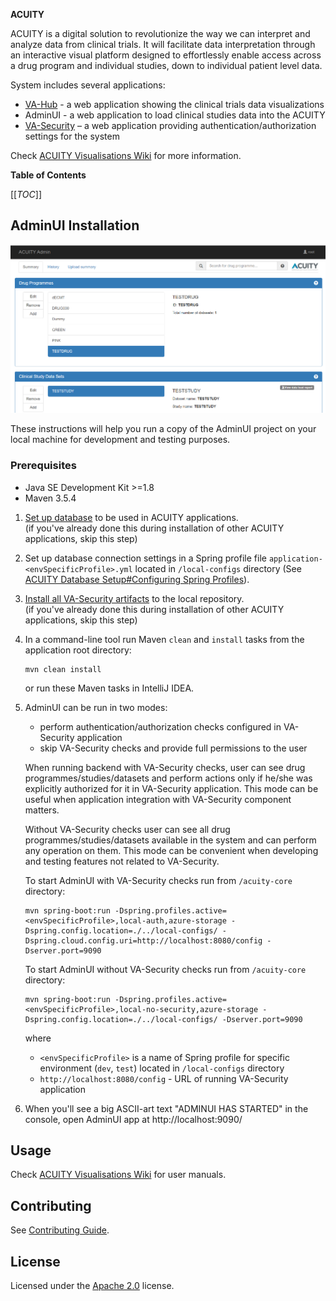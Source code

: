 **ACUITY**  

ACUITY is a digital solution to revolutionize the way we can interpret and analyze data from clinical trials. 
It will facilitate data interpretation through an interactive visual platform designed to effortlessly enable access across a drug program and individual studies, down to individual patient level data.  

System includes several applications:  
* <a href='https://github.com/acuity-visualisations/va-hub'>VA-Hub</a> - a web application showing the clinical trials data visualizations
* AdminUI - a web application to load clinical studies data into the ACUITY
* <a href='https://github.com/acuity-visualisations/va-security'>VA-Security</a> – a web application providing authentication/authorization settings for the system

Check <a href='https://github.com/va-hub/wiki'>ACUITY Visualisations Wiki</a> for more information.

**Table of Contents**  

[[_TOC_]]

## AdminUI Installation

![AdminUI Screenshot](./docs/images/AdminUI-screenshot.png)  

These instructions will help you run a copy of the AdminUI project on your local machine for development and testing purposes.  

### Prerequisites

* Java SE Development Kit >=1.8
* Maven 3.5.4

1. [Set up database](https://github.com/va-hub/wiki/Database-Setup) to be used in ACUITY applications.  
    (if you've already done this during installation of other ACUITY applications, skip this step)

2. Set up database connection settings in a Spring profile file `application-<envSpecificProfile>.yml` located in `/local-configs` directory (See [ACUITY Database Setup#Configuring Spring Profiles](https://github.com/va-hub/wiki/Database-Setup#configuring-spring-profiles)).

3. <a href='https://github.com/acuity-visualisations/va-security'>Install all VA-Security artifacts</a> to the local repository.  
    (if you've already done this during installation of other ACUITY applications, skip this step)

4. In a command-line tool run Maven `clean` and `install` tasks from the application root directory:

    ```
    mvn clean install
    ```

    or run these Maven tasks in IntelliJ IDEA.

5. AdminUI can be run in two modes:
    * perform authentication/authorization checks configured in VA-Security application
    * skip VA-Security checks and provide full permissions to the user 

    When running backend with VA-Security checks, user can see drug programmes/studies/datasets and perform actions only if he/she was explicitly authorized for it in VA-Security application. This mode can be useful when application integration with VA-Security component matters.  

    Without VA-Security checks user can see all drug programmes/studies/datasets available in the system and can perform any operation on them. This mode can be convenient when developing and testing features not related to VA-Security. 
    
    To start AdminUI with VA-Security checks run from `/acuity-core` directory:
    ```
    mvn spring-boot:run -Dspring.profiles.active=<envSpecificProfile>,local-auth,azure-storage -Dspring.config.location=./../local-configs/ -Dspring.cloud.config.uri=http://localhost:8080/config -Dserver.port=9090
    ```

    To start AdminUI without VA-Security checks run from `/acuity-core` directory:
    ```
    mvn spring-boot:run -Dspring.profiles.active=<envSpecificProfile>,local-no-security,azure-storage -Dspring.config.location=./../local-configs/ -Dserver.port=9090
    ```

    where
    * `<envSpecificProfile>` is a name of Spring profile for specific environment (`dev`, `test`) located in `/local-configs` directory
    * `http://localhost:8080/config` - URL of running VA-Security application

6. When you'll see a big ASCII-art text "ADMINUI HAS STARTED" in the console, open AdminUI app at http://localhost:9090/

## Usage
Check <a href='https://github.com/va-hub/wiki'>ACUITY Visualisations Wiki</a> for user manuals.

## Contributing
See [Contributing Guide](/docs/contributing.md).

## License
Licensed under the [Apache 2.0](http://www.apache.org/licenses/LICENSE-2.0) license.

